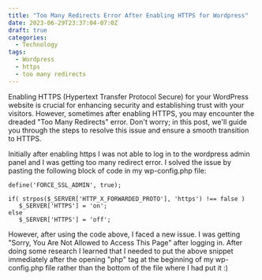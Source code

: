 ```yaml
---
title: "Too Many Redirects Error After Enabling HTTPS for Wordpress"
date: 2023-06-29T23:37:04-07:0Z
draft: true
categories:
  - Technology
tags:
  - Wordpress
  - https
  - too many redirects
---
```



Enabling HTTPS (Hypertext Transfer Protocol Secure) for your WordPress website is crucial for enhancing security and establishing trust with your visitors. However, sometimes after enabling HTTPS, you may encounter the dreaded "Too Many Redirects" error. Don't worry; in this post, we'll guide you through the steps to resolve this issue and ensure a smooth transition to HTTPS.

Initially after enabling https I was not able to log in to the wordpress admin panel and I was getting too many redirect error. I solved the issue by pasting the following block of code in my wp-config.php file:

```
define('FORCE_SSL_ADMIN', true);

if( strpos($_SERVER['HTTP_X_FORWARDED_PROTO'], 'https') !== false )
   $_SERVER['HTTPS'] = 'on';
else
   $_SERVER['HTTPS'] = 'off';
```

However, after using the code above, I faced a new issue. I was getting "Sorry, You Are Not Allowed to Access This Page" after logging in.
After doing some research I learned that I needed to put the above snippet immediately after the opening "php" tag at the beginning of my wp-config.php file rather than the bottom of the file where I had put it :)